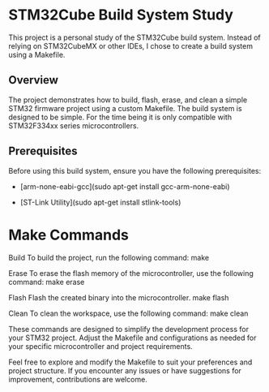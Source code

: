 # STM32Cube Build System Study

This project is a personal study of the STM32Cube build system. Instead of relying on STM32CubeMX or other IDEs, I chose to create a build system using a Makefile.

## Overview

The project demonstrates how to build, flash, erase, and clean a simple STM32 firmware project using a custom Makefile. The build system is designed to be simple.
For the time being it is only compatible with STM32F334xx series microcontrollers.

## Prerequisites

Before using this build system, ensure you have the following prerequisites:


- [arm-none-eabi-gcc](sudo apt-get install gcc-arm-none-eabi)

- [ST-Link Utility](sudo apt-get install stlink-tools)

# Make Commands

Build
To build the project, run the following command:
make

Erase
To erase the flash memory of the microcontroller, use the following command:
make erase

Flash
Flash the created binary into the microcontroller.
make flash

Clean
To clean the workspace, use the following command:
make clean


These commands are designed to simplify the development process for your STM32 project. Adjust the Makefile and configurations as needed for your specific microcontroller and project requirements.

Feel free to explore and modify the Makefile to suit your preferences and project structure. If you encounter any issues or have suggestions for improvement, contributions are welcome.


